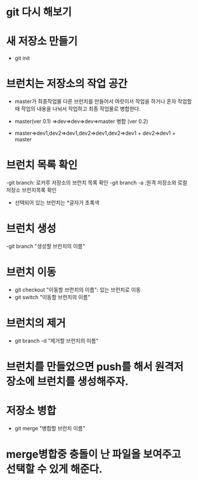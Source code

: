 # git 다시 해보기

# 새 저장소 만들기

- git init

# 브런치는 저장소의 작업 공간

- master가 최종작업물 다른 브런치를 만들어서 여럿이서 작업을 하거나 혼자 작업할 때 작업의 내용을 나눠서 작업하고 최종 작업물로 병합한다.

- master(ver 0.1) =>dev=>dev=>dev=>master 병합 (ver 0.2)
- master=>dev1,dev2=>dev1,dev2=>dev1,dev2=>dev1 + dev2=>dev1 + master

# 브런치 목록 확인

-git branch: 로커루 저장소의 브런치 목록 확인
-git branch -a :원격 저장소와 로컬 저장소 브런치목록 확인

- 선택되어 있는 브런치는 \*글자가 초록색

# 브런치 생성

-git branch "생성할 브런치의 이름"

# 브런치 이동

- git checkout "이동할 브런치의 이름": 있는 브런치로 이동
- git switch "이동할 브런치의 이름"

# 브런치의 제거

- git branch -d "제거할 브런치의 이름"

# 브런치를 만들었으면 push를 해서 원격저장소에 브런치를 생성해주자.

# 저장소 병합
- git merge "병합할 브런치 이름"

# merge병합중 충돌이 난 파일을 보여주고 선택할 수 있게 해준다.